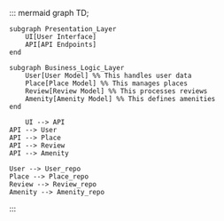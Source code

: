 ::: mermaid
graph TD;

    subgraph Presentation_Layer
        UI[User Interface]
        API[API Endpoints]
    end

    subgraph Business_Logic_Layer
        User[User Model] %% This handles user data
        Place[Place Model] %% This manages places
        Review[Review Model] %% This processes reviews
        Amenity[Amenity Model] %% This defines amenities
    end

	    UI --> API
    API --> User
    API --> Place
    API --> Review
    API --> Amenity

    User --> User_repo
    Place --> Place_repo
    Review --> Review_repo
    Amenity --> Amenity_repo
:::
